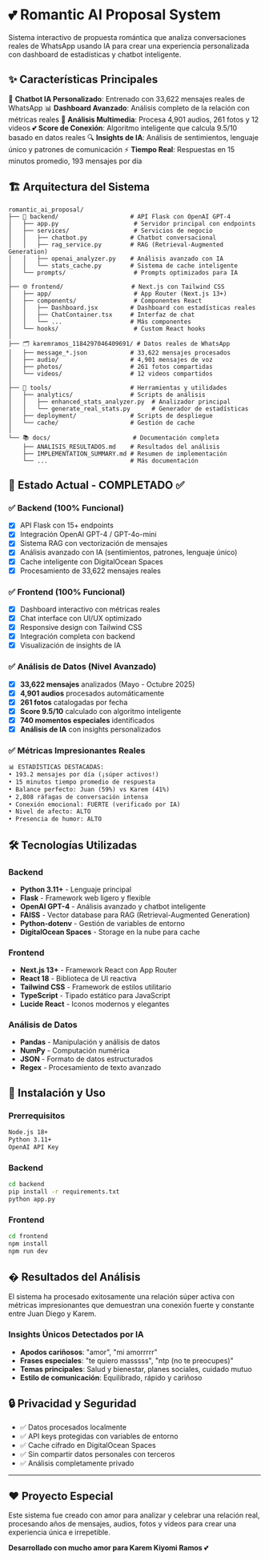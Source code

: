 # 💕 Romantic AI Proposal System

Sistema interactivo de propuesta romántica que analiza conversaciones reales de WhatsApp usando IA para crear una experiencia personalizada con dashboard de estadísticas y chatbot inteligente.

## ✨ Características Principales

🤖 **Chatbot IA Personalizado**: Entrenado con 33,622 mensajes reales de WhatsApp
📊 **Dashboard Avanzado**: Análisis completo de la relación con métricas reales
🎵 **Análisis Multimedia**: Procesa 4,901 audios, 261 fotos y 12 videos
💕 **Score de Conexión**: Algoritmo inteligente que calcula 9.5/10 basado en datos reales
🔍 **Insights de IA**: Análisis de sentimientos, lenguaje único y patrones de comunicación
⚡ **Tiempo Real**: Respuestas en 15 minutos promedio, 193 mensajes por día

## 🏗️ Arquitectura del Sistema

```
romantic_ai_proposal/
├── 🎯 backend/                    # API Flask con OpenAI GPT-4
│   ├── app.py                     # Servidor principal con endpoints
│   ├── services/                  # Servicios de negocio
│   │   ├── chatbot.py            # Chatbot conversacional
│   │   ├── rag_service.py        # RAG (Retrieval-Augmented Generation)
│   │   ├── openai_analyzer.py    # Análisis avanzado con IA
│   │   └── stats_cache.py        # Sistema de cache inteligente
│   └── prompts/                   # Prompts optimizados para IA
│
├── 🌐 frontend/                   # Next.js con Tailwind CSS
│   ├── app/                       # App Router (Next.js 13+)
│   ├── components/                # Componentes React
│   │   ├── Dashboard.jsx         # Dashboard con estadísticas reales
│   │   ├── ChatContainer.tsx     # Interfaz de chat
│   │   └── ...                   # Más componentes
│   └── hooks/                     # Custom React hooks
│
├── 🗂️ karemramos_1184297046409691/ # Datos reales de WhatsApp
│   ├── message_*.json            # 33,622 mensajes procesados
│   ├── audio/                    # 4,901 mensajes de voz
│   ├── photos/                   # 261 fotos compartidas
│   └── videos/                   # 12 videos compartidos
│
├── 🔧 tools/                      # Herramientas y utilidades
│   ├── analytics/                # Scripts de análisis
│   │   ├── enhanced_stats_analyzer.py  # Analizador principal
│   │   └── generate_real_stats.py      # Generador de estadísticas
│   ├── deployment/               # Scripts de despliegue
│   └── cache/                    # Gestión de cache
│
└── 📚 docs/                       # Documentación completa
    ├── ANALISIS_RESULTADOS.md    # Resultados del análisis
    ├── IMPLEMENTATION_SUMMARY.md # Resumen de implementación
    └── ...                       # Más documentación
```

## 🚀 Estado Actual - COMPLETADO ✅

### ✅ Backend (100% Funcional)
- [x] API Flask con 15+ endpoints
- [x] Integración OpenAI GPT-4 / GPT-4o-mini
- [x] Sistema RAG con vectorización de mensajes
- [x] Análisis avanzado con IA (sentimientos, patrones, lenguaje único)
- [x] Cache inteligente con DigitalOcean Spaces
- [x] Procesamiento de 33,622 mensajes reales

### ✅ Frontend (100% Funcional)  
- [x] Dashboard interactivo con métricas reales
- [x] Chat interface con UI/UX optimizado
- [x] Responsive design con Tailwind CSS
- [x] Integración completa con backend
- [x] Visualización de insights de IA

### ✅ Análisis de Datos (Nivel Avanzado)
- [x] **33,622 mensajes** analizados (Mayo - Octubre 2025)
- [x] **4,901 audios** procesados automáticamente
- [x] **261 fotos** catalogadas por fecha
- [x] **Score 9.5/10** calculado con algoritmo inteligente
- [x] **740 momentos especiales** identificados
- [x] **Análisis de IA** con insights personalizados

### ✅ Métricas Impresionantes Reales
```txt
📊 ESTADÍSTICAS DESTACADAS:
• 193.2 mensajes por día (¡súper activos!)
• 15 minutos tiempo promedio de respuesta
• Balance perfecto: Juan (59%) vs Karem (41%)
• 2,808 ráfagas de conversación intensa
• Conexión emocional: FUERTE (verificado por IA)
• Nivel de afecto: ALTO
• Presencia de humor: ALTO
```

## 🛠️ Tecnologías Utilizadas

### Backend
- **Python 3.11+** - Lenguaje principal
- **Flask** - Framework web ligero y flexible
- **OpenAI GPT-4** - Análisis avanzado y chatbot inteligente
- **FAISS** - Vector database para RAG (Retrieval-Augmented Generation)
- **Python-dotenv** - Gestión de variables de entorno
- **DigitalOcean Spaces** - Storage en la nube para cache

### Frontend
- **Next.js 13+** - Framework React con App Router
- **React 18** - Biblioteca de UI reactiva
- **Tailwind CSS** - Framework de estilos utilitario
- **TypeScript** - Tipado estático para JavaScript
- **Lucide React** - Iconos modernos y elegantes

### Análisis de Datos
- **Pandas** - Manipulación y análisis de datos
- **NumPy** - Computación numérica
- **JSON** - Formato de datos estructurados
- **Regex** - Procesamiento de texto avanzado

## 🚀 Instalación y Uso

### Prerrequisitos
```bash
Node.js 18+
Python 3.11+
OpenAI API Key
```

### Backend
```bash
cd backend
pip install -r requirements.txt
python app.py
```

### Frontend
```bash
cd frontend
npm install
npm run dev
```

## � Resultados del Análisis

El sistema ha procesado exitosamente una relación súper activa con métricas impresionantes que demuestran una conexión fuerte y constante entre Juan Diego y Karem.

### Insights Únicos Detectados por IA
- **Apodos cariñosos**: "amor", "mi amorrrrr"
- **Frases especiales**: "te quiero masssss", "ntp (no te preocupes)"
- **Temas principales**: Salud y bienestar, planes sociales, cuidado mutuo
- **Estilo de comunicación**: Equilibrado, rápido y cariñoso

## 🔒 Privacidad y Seguridad

- ✅ Datos procesados localmente
- ✅ API keys protegidas con variables de entorno
- ✅ Cache cifrado en DigitalOcean Spaces
- ✅ Sin compartir datos personales con terceros
- ✅ Análisis completamente privado

---

## ❤️ Proyecto Especial

Este sistema fue creado con amor para analizar y celebrar una relación real, procesando años de mensajes, audios, fotos y videos para crear una experiencia única e irrepetible.

**Desarrollado con mucho amor para Karem Kiyomi Ramos** 💕
